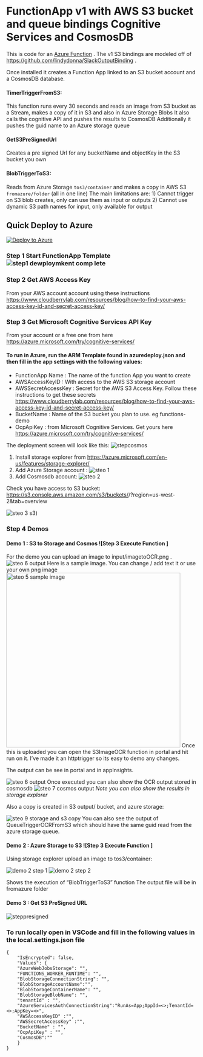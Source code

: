 # FunctionApp v1 with AWS S3 bucket and queue bindings Cognitive Services and CosmosDB 

This is code for an [Azure Function](https://azure.microsoft.com/en-us/services/functions/) .
The v1 S3 bindings are modeled off of https://github.com/lindydonna/SlackOutputBinding . 

Once installed it creates a Function App linked to an S3 bucket account and a CosmosDB database.

#### TimerTriggerFromS3:
This function runs every 30 seconds and reads an image from S3 bucket as a Stream, 
makes a copy of it in S3 and also in Azure Storage Blobs
It also calls the cognitive API and pushes the results to CosmosDB
Additionally it pushes the guid name to an Azure storage queue
 
#### GetS3PreSignedUrl
Creates a pre signed Url for any bucketName and objectKey in the S3 bucket you own

#### BlobTriggerToS3:
Reads from Azure Storage `tos3/container` 
and makes a copy in AWS S3 `fromazure/folder` (all in one line)
    The main limitations are:
    1) Cannot trigger on S3 blob creates, only can use them as input or outputs
    2) Cannot use dynamic S3 path names for input, only available for output


## Quick Deploy to Azure
[![Deploy to Azure](http://azuredeploy.net/deploybutton.svg)](https://azuredeploy.net/)

### Step 1 Start FunctionApp Template ![step1 dewploymkent comp lete](https://user-images.githubusercontent.com/2650941/53660706-5cc57380-3c13-11e9-9d35-dff8a18c3b20.PNG)

### Step 2 Get AWS Access Key 
From your AWS account account using these instructions https://www.cloudberrylab.com/resources/blog/how-to-find-your-aws-access-key-id-and-secret-access-key/ 

### Step 3 Get Microsoft Cognitive Services API Key 
From your account or a free one from here https://azure.microsoft.com/try/cognitive-services/

#### To run in Azure, run the ARM Template found in azuredeploy.json and then fill in the app settings with the following values:
- FunctionApp Name : The name of the function App you want to create
- AWSAccessKeyID : With access to the AWS S3 storage account
- AWSSecretAccessKey : Secret for the AWS S3 Access Key. Follow these instructions to get these secrets https://www.cloudberrylab.com/resources/blog/how-to-find-your-aws-access-key-id-and-secret-access-key/ 
- BucketName : Name of the S3 bucket you plan to use. eg functions-demo
- OcpApiKey : from Microsoft Cognitive Services. Get yours here https://azure.microsoft.com/try/cognitive-services/

The deployment screen will look like this:
![stepcosmos](https://user-images.githubusercontent.com/2650941/53660166-16234980-3c12-11e9-93bd-7114298eba4e.PNG)

1) Install storage explorer from https://azure.microsoft.com/en-us/features/storage-explorer/ 
2) Add Azure Storage account : 
![steo 1](https://user-images.githubusercontent.com/2650941/53659980-ba58c080-3c11-11e9-8159-5c2d55306da2.png)
3) Add Cosmosdb account: 
![steo 2](https://user-images.githubusercontent.com/2650941/53659981-baf15700-3c11-11e9-925c-243997bbd121.png)

Check you have access to S3 bucket: 
https://s3.console.aws.amazon.com/s3/buckets/<bucketname>/?region=us-west-2&tab=overview

![steo 3 s3](https://user-images.githubusercontent.com/2650941/53659982-baf15700-3c11-11e9-9fc5-b021ffcaa191.png))


### Step 4 Demos 

#### Demo 1 : S3 to Storage and Cosmos ![Step 3 Execute Function ]

For the demo you can upload an image to input/imagetoOCR.png . 
![steo 6 output](https://user-images.githubusercontent.com/2650941/53659984-baf15700-3c11-11e9-96fe-5c2ce40b0816.png)
Here is a sample image. You can change / add text it or use your own png image
<img width="459" alt="steo 5 sample image" src="https://user-images.githubusercontent.com/2650941/53659985-baf15700-3c11-11e9-9a60-525fcd8b4896.png">
Once this is uploaded you can open the S3ImageOCR function in portal and hit run on it. 
I’ve made it an httptrigger so its easy to demo any changes.

The output can be see in portal and in appInsights.

![steo 6 output](https://user-images.githubusercontent.com/2650941/53659987-baf15700-3c11-11e9-87e0-7ce700f68dbd.png)
Once executed you can also show the OCR output stored in cosmosdb
![steo 7 cosmos output](https://user-images.githubusercontent.com/2650941/53659988-baf15700-3c11-11e9-9129-309c0a5cd746.png)
*Note you can also show the results in storage explorer*

Also a copy is created in S3 output/ bucket, and azure storage:

![steo 9 storage and s3 copy](https://user-images.githubusercontent.com/2650941/53659989-bb89ed80-3c11-11e9-8173-940ad5ce7f93.png)
You can also see the output of QueueTriggerOCRFromS3 which should have the same guid read from the azure storage queue.

#### Demo 2 : Azure Storage to S3 ![Step 3 Execute Function ]
Using storage explorer upload an image to tos3/container:


![demo 2 step 1](https://user-images.githubusercontent.com/2650941/53659978-ba58c080-3c11-11e9-98c0-1ed9e3d9b209.png)
![demo 2 step 2](https://user-images.githubusercontent.com/2650941/53659979-ba58c080-3c11-11e9-9e42-351b001cf4c0.png)
 
Shows the execution of “BlobTriggerToS3” function 
The output file will be in fromazure folder

#### Demo 3 : Get S3 PreSigned URL

![steppresigned](https://user-images.githubusercontent.com/2650941/53660167-16bbe000-3c12-11e9-9f0f-1b79404366e3.PNG)

### To run locally open in VSCode and fill in the following values in the local.settings.json file 
```
{
    "IsEncrypted": false,
    "Values": {
    "AzureWebJobsStorage": "",
    "FUNCTIONS_WORKER_RUNTIME": "",
    "BlobStorageConnectionString": "",
    "BlobStorageAccountName":"",
    "BlobStorageContainerName": "",
    "BlobStorageBlobName": "",
    "tenantId" : "",
    "AzureServicesAuthConnectionString":"RunAs=App;AppId=<>;TenantId=<>;AppKey=<>",
    "AWSAccessKeyID" :"",
    "AWSSecretAccessKey" :"", 
    "BucketName" : "",
    "OcpApiKey" : "",
    "CosmosDB":""
    }
}
```
